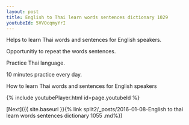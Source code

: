 ```yaml
---
layout: post
title: English to Thai learn words sentences dictionary 1029 
youtubeId: 5VVOcqmyYrI
---
```

 
 
Helps to learn Thai words and sentences for English speakers.

Opportunitiy to repeat the words sentences. 

Practice Thai language. 
 
10 minutes practice every day. 
 
How to learn Thai words and sentences for English speakers 
 
{% include youtubePlayer.html id=page.youtubeId %}
 
 
[Next]({{ site.baseurl }}{% link  split2/_posts/2016-01-08-English to thai learn words sentences dictionary 1055 .md%})
 
